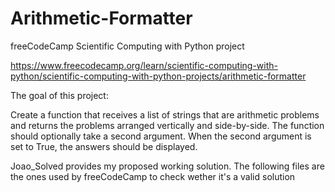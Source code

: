 # Arithmetic-Formatter
freeCodeCamp Scientific Computing with Python project

https://www.freecodecamp.org/learn/scientific-computing-with-python/scientific-computing-with-python-projects/arithmetic-formatter

The goal of this project:

Create a function that receives a list of strings that are arithmetic problems and returns the problems arranged vertically and side-by-side. The function should optionally take a second argument. When the second argument is set to True, the answers should be displayed.

Joao_Solved provides my proposed working solution.
The following files are the ones used by freeCodeCamp to check wether it's a valid solution
